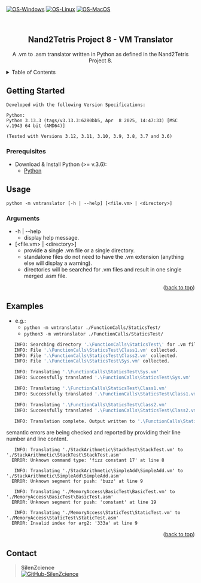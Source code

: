 <div id="top"></div>

[![OS-Windows]][OS-Windows]
[![OS-Linux]][OS-Linux]
[![OS-MacOS]][OS-MacOS]

<br/>
<div align="center">
<h2 align="center">Nand2Tetris Project 8 - VM Translator</h2>
   <p align="center">
      A .vm to .asm translator written in Python as defined in the Nand2Tetris Project 8.
   </p>
</div>

<details>
   <summary>Table of Contents</summary>
   <ol>
      <li>
         <a href="#getting-started">Getting Started</a>
         <ul>
            <li><a href="#prerequisites">Prerequisites</a></li>
         </ul>
      </li>
      <li><a href="#usage">Usage</a></li>
         <ul>
            <li><a href="#arguments">Arguments</a></li>
         </ul>
      <li><a href="#examples">Examples</a></li>
      <li><a href="#contact">Contact</a></li>
   </ol>
</details>

## Getting Started

```console
Developed with the following Version Specifications:

Python:
Python 3.13.3 (tags/v3.13.3:6280bb5, Apr  8 2025, 14:47:33) [MSC v.1943 64 bit (AMD64)]

(Tested with Versions 3.12, 3.11, 3.10, 3.9, 3.8, 3.7 and 3.6)
```

### Prerequisites

- Download & Install Python (>= v.3.6):
    - [Python](https://www.python.org/downloads/)

## Usage

```console
python -m vmtranslator [-h | --help] [<file.vm> | <directory>]
```

### Arguments

- -h | --help
    - display help message.
- [\<file.vm\> | \<directory\>]
    - provide a single .vm file or a single directory.
    - standalone files do not need to have the .vm extension (anything else will display a warning).
    - directories will be searched for .vm files and result in one single merged .asm file.

<p align="right">(<a href="#top">back to top</a>)</p>

## Examples

- e.g.:
    - ```python -m vmtranslator ./FunctionCalls/StaticsTest/```
    - ```python3 -m vmtranslator ./FunctionCalls/StaticsTest/```

```bash
   INFO: Searching directory '.\FunctionCalls\StaticsTest\' for .vm files.
   INFO: File '.\FunctionCalls\StaticsTest\Class1.vm' collected.
   INFO: File '.\FunctionCalls\StaticsTest\Class2.vm' collected.
   INFO: File '.\FunctionCalls\StaticsTest\Sys.vm' collected.

   INFO: Translating '.\FunctionCalls\StaticsTest\Sys.vm'
   INFO: Successfully translated '.\FunctionCalls\StaticsTest\Sys.vm'

   INFO: Translating '.\FunctionCalls\StaticsTest\Class1.vm'
   INFO: Successfully translated '.\FunctionCalls\StaticsTest\Class1.vm'

   INFO: Translating '.\FunctionCalls\StaticsTest\Class2.vm'
   INFO: Successfully translated '.\FunctionCalls\StaticsTest\Class2.vm'

   INFO: Translation complete. Output written to '.\FunctionCalls\StaticsTest\StaticsTest.asm'
```

semantic errors are being checked and reported by providing their line number and line content.


```
   INFO: Translating './StackArithmetic\StackTest\StackTest.vm' to './StackArithmetic\StackTest\StackTest.asm'
  ERROR: Unknown command type: 'fizz constant 17' at line 8

   INFO: Translating './StackArithmetic\SimpleAdd\SimpleAdd.vm' to './StackArithmetic\SimpleAdd\SimpleAdd.asm'
  ERROR: Unknown segment for push: 'buzz' at line 9

   INFO: Translating './MemoryAccess\BasicTest\BasicTest.vm' to './MemoryAccess\BasicTest\BasicTest.asm'
  ERROR: Unknown segment for push: 'constant' at line 19

   INFO: Translating './MemoryAccess\StaticTest\StaticTest.vm' to './MemoryAccess\StaticTest\StaticTest.asm'
  ERROR: Invalid index for arg2: '333a' at line 9
```

<p align="right">(<a href="#top">back to top</a>)</p>

## Contact

> **SilenZcience** <br/>
[![GitHub-SilenZcience][GitHub-SilenZcience]](https://github.com/SilenZcience)

[GitHub-SilenZcience]: https://img.shields.io/badge/GitHub-SilenZcience-orange

[OS-Windows]: https://img.shields.io/badge/os-windows-green
[OS-Linux]: https://img.shields.io/badge/os-linux-green
[OS-MacOS]: https://img.shields.io/badge/os-macOS-green
